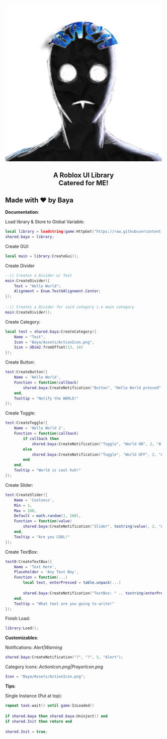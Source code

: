 <p align="center">
  <picture>
    <source media="(prefers-color-scheme: dark)" srcset="./README/BayaLogo_White.png">
    <source media="(prefers-color-scheme: light)" srcset="./README/BayaLogo_Black.png">
    <img alt="Mr.Baya" src="./README/BayaLogo.png">
  </picture>
</p>
<h2 align="center">
  A Roblox UI Library
  <br/>
   Catered for ME!
</h2>

## Made with ❤️ by Baya

**Documentation**:

Load library & Store to Global Variable:
```lua
local library = loadstring(game:HttpGet("https://raw.githubusercontent.com/fisiaque/BayaUILibrary/main/src.lua", true))();
shared.baya = library;
```

Create GUI:
```lua
local main = library:CreateGui();
```

Create Divider
```lua
--|| Creates a Divider w/ Text
main:CreateDivider({
	Text = "Hello World";
	Alignment = Enum.TextXAlignment.Center;
});

--|| Creates a Divider for said category i.e main category
main:CreateDivider();
```

Create Category:
```lua
local test = shared.baya:CreateCategory({
	Name = "Test",
	Icon = "Baya/Assets/ActionIcon.png",
	Size = UDim2.fromOffset(13, 14)
});
```

Create Button:
```lua
test:CreateButton({
	Name = 'Hello World',
	Function = function(callback)
		shared.baya:CreateNotification("Button", "Hello World pressed", 2, "Warning")
	end,
	Tooltip = "Notify the WORLD!"
});
```

Create Toggle:
```lua
test:CreateToggle({
	Name = 'Hello World 2',
	Function = function(callback)
		if callback then
			shared.baya:CreateNotification("Toggle", "World ON", 2, "Alert")
		else
			shared.baya:CreateNotification("Toggle", "World OFF", 2, "Alert")
		end
	end,
	Tooltip = "World is cool huh!"
});
```

Create Slider:
```lua
test:CreateSlider({
	Name = 'Coolness',
	Min = 1,
	Max = 100,
	Default = math.random(1, 100),
	Function = function(value)
		shared.baya:CreateNotification("Slider", tostring(value), 2, "Alert")
	end,
	Tooltip = "Are you COOL!"
});
```

Create TextBox:
```lua
test0:CreateTextBox({
	Name = 'Text Here',
	Placeholder = 'Any Text Boy',
	Function = function(...)
		local text, enterPressed = table.unpack(...)

		shared.baya:CreateNotification("TextBox: " .. tostring(enterPressed), text, 2, "Alert")
	end,
	Tooltip = "What text are you going to write!"
});
```

Finish Load:
```lua
library:Load();
```

**Customizables**:

Notifications:
*Alert|Warning*
```lua
shared.baya:CreateNotification("?", "?", 5, "Alert");
```

Category Icons:
*ActionIcon.png|PrayerIcon.png*
```lua
Icon = "Baya/Assets/ActionIcon.png";
```

**Tips**:

Single Instance (Put at top):
```lua
repeat task.wait() until game:IsLoaded()

if shared.baya then shared.baya:Uninject() end
if shared.Init then return end

shared.Init = true;
```